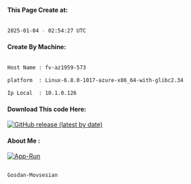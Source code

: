 
   
#### This Page Create at:

```bash

2025-01-04 - 02:54:27 UTC

```

#### Create By Machine:

```bash

Host Name : fv-az1959-573

platform  : Linux-6.8.0-1017-azure-x86_64-with-glibc2.34

Ip Local  : 10.1.0.126

```
#### Download This code Here:

[![GitHub release (latest by date)](https://img.shields.io/github/v/release/Gosdan-Movsesian/Gosdan?style=for-the-badge&label=Download)](https://github.com/Gosdan-Movsesian/Gosdan/releases) 

</p> 

#### About Me :

[![App-Run](https://github.com/Gosdan-Movsesian/Gosdan/actions/workflows/App-Run.yml/badge.svg)](https://github.com/Gosdan-Movsesian/Gosdan/actions/workflows/App-Run.yml)

```bash

Gosdan-Movsesian

```

